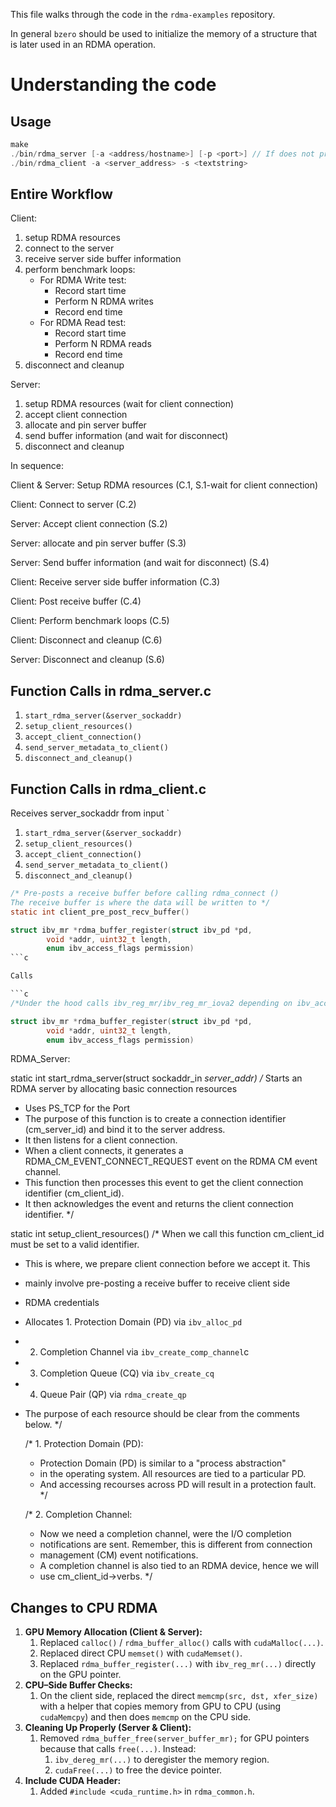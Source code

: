 This file walks through the code in the `rdma-examples` repository.

In general `bzero` should be used to initialize the memory of a structure that is later used in an RDMA operation.

# Understanding the code

## Usage

```c
make
./bin/rdma_server [-a <address/hostname>] [-p <port>] // If does not provide `-a`, then it will listen on all interfaces (connect to any client). If does not provide `-p`, default to `DEFAULT_RDMA_PORT` (20886)
./bin/rdma_client -a <server_address> -s <textstring>
```

## Entire Workflow 

Client: 
  1. setup RDMA resources   
  2. connect to the server 
  3. receive server side buffer information
  4. perform benchmark loops:
     - For RDMA Write test:
       - Record start time
       - Perform N RDMA writes
       - Record end time
     - For RDMA Read test:
       - Record start time
       - Perform N RDMA reads
       - Record end time
  5. disconnect and cleanup

Server: 
  1. setup RDMA resources (wait for client connection)
  2. accept client connection
  3. allocate and pin server buffer
  4. send buffer information (and wait for disconnect)
  5. disconnect and cleanup

In sequence:

Client & Server: Setup RDMA resources (C.1, S.1-wait for client connection)

Client: Connect to server (C.2)

Server: Accept client connection (S.2)

Server: allocate and pin server buffer (S.3)

Server: Send buffer information (and wait for disconnect) (S.4)

Client: Receive server side buffer information (C.3)

Client: Post receive buffer (C.4)

Client: Perform benchmark loops (C.5)

Client: Disconnect and cleanup (C.6)

Server: Disconnect and cleanup (S.6)

## Function Calls in rdma_server.c

1. `start_rdma_server(&server_sockaddr)`
2. `setup_client_resources()`
3. `accept_client_connection()`
4. `send_server_metadata_to_client()`
5. `disconnect_and_cleanup()`

## Function Calls in rdma_client.c

Receives server_sockaddr from input `

1. `start_rdma_server(&server_sockaddr)`
2. `setup_client_resources()`
3. `accept_client_connection()`
4. `send_server_metadata_to_client()`
5. `disconnect_and_cleanup()`


```c
/* Pre-posts a receive buffer before calling rdma_connect () 
The receive buffer is where the data will be written to */
static int client_pre_post_recv_buffer()
```
```c
struct ibv_mr *rdma_buffer_register(struct ibv_pd *pd, 
        void *addr, uint32_t length, 
        enum ibv_access_flags permission)
```c

Calls

```c
/*Under the hood calls ibv_reg_mr/ibv_reg_mr_iova2 depending on ibv_access_flags. Note that iova uses IO virtual address, whilst the other just takes the va as identity*/

struct ibv_mr *rdma_buffer_register(struct ibv_pd *pd, 
        void *addr, uint32_t length, 
        enum ibv_access_flags permission)
```

RDMA_Server:

static int start_rdma_server(struct sockaddr_in *server_addr)
/* Starts an RDMA server by allocating basic connection resources 
 * Uses PS_TCP for the Port
 * The purpose of this function is to create a connection identifier (cm_server_id) and bind it to the server address.
 * It then listens for a client connection.
 * When a client connects, it generates a RDMA_CM_EVENT_CONNECT_REQUEST event on the RDMA CM event channel.
 * This function then processes this event to get the client connection identifier (cm_client_id).
 * It then acknowledges the event and returns the client connection identifier.
 */

static int setup_client_resources()
 /* When we call this function cm_client_id must be set to a valid identifier.
 * This is where, we prepare client connection before we accept it. This 
 * mainly involve pre-posting a receive buffer to receive client side 
 * RDMA credentials
 * Allocates 1. Protection Domain (PD) via `ibv_alloc_pd`
 * 2. Completion Channel via `ibv_create_comp_channel`c
 * 3. Completion Queue (CQ) via `ibv_create_cq`
 * 4. Queue Pair (QP) via `rdma_create_qp`
 * The purpose of each resource should be clear from the comments below.
 */

 	/* 1. Protection Domain (PD):
	 * Protection Domain (PD) is similar to a "process abstraction" 
	 * in the operating system. All resources are tied to a particular PD. 
	 * And accessing recourses across PD will result in a protection fault.
	 */

   	/* 2. Completion Channel:
	 * Now we need a completion channel, were the I/O completion 
	 * notifications are sent. Remember, this is different from connection 
	 * management (CM) event notifications. 
	 * A completion channel is also tied to an RDMA device, hence we will 
	 * use cm_client_id->verbs. 
	 */

## Changes to CPU RDMA

1. **GPU Memory Allocation (Client & Server):**
   1. Replaced `calloc()` / `rdma_buffer_alloc()` calls with `cudaMalloc(...)`.
   2. Replaced direct CPU `memset()` with `cudaMemset()`.
   3. Replaced `rdma_buffer_register(...)` with `ibv_reg_mr(...)` directly on the GPU pointer.
2. **CPU–Side Buffer Checks:**
   1. On the client side, replaced the direct `memcmp(src, dst, xfer_size)` with a helper that copies memory from GPU to CPU (using `cudaMemcpy`) and then does `memcmp` on the CPU side.
3. **Cleaning Up Properly (Server & Client):**
   1. Removed `rdma_buffer_free(server_buffer_mr);` for GPU pointers because that calls `free(...)`. Instead:
      1. `ibv_dereg_mr(...)` to deregister the memory region.
      2. `cudaFree(...)` to free the device pointer.
4. **Include CUDA Header:**
   1. Added `#include <cuda_runtime.h>` in `rdma_common.h`.

